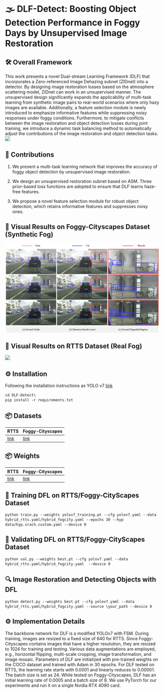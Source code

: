 # 🌫️ DLF-Detect: Boosting  Object Detection Performance in Foggy Days by Unsupervised Image Restoration
## 🛠️ Overall Framework
This work presents a novel Dual-stream Learning Framework (DLF) that incorporates a Zero-referenced Image Dehazing subnet (ZIDnet) into a detector. By designing image restoration losses based on the atmosphere scattering model, ZIDnet can work in an unsupervised manner. The unsupervised design significantly expands the applicability of multi-task learning from synthetic image pairs to real-world scenarios where only hazy images are available. Additionally, a feature selection module is newly introduced to emphasize informative features while suppressing noisy responses under foggy conditions. Furthermore, to mitigate conflicts between the image restoration and object detection losses during joint training, we introduce a dynamic task balancing method to automatically adjust the contributions of the image restoration and object detection tasks.
![](https://raw.githubusercontent.com/Newj596/DLF-Detect/main/ovf2.png)
## 🧠 Contributions
1) We present a multi-task learning network that improves the accuracy of foggy object detection by unsupervised image restoration.

2) We design an unsupervised restoration subnet based on ASM. Three prior-based loss functions are adopted to ensure that DLF learns haze-free features.

3) We propose a novel feature selection module for robust object detection, which retains informative features and suppresses noisy ones.

## 🌁 Visual Results on Foggy-Cityscapes Dataset (Synthetic Fog)
![](https://raw.githubusercontent.com/Newj596/DLF-Detect/main/fogcity.png)
## 🌙 Visual Results on RTTS Dataset (Real Fog)
![](https://raw.githubusercontent.com/Newj596/DLF-Detect/main/rtts.png)

## ⚙️ Installation
Following the installation instructions as YOLO v7 [link](https://github.com/WongKinYiu/yolov7) 
```
cd DLF-Detect\
pip install -r requirements.txt
```
## 📦 Datasets

| RTTS      | Foggy-Cityscapes      |
|------------|------------|
| [link](https://pan.baidu.com/s/1IYkX2B31rSkji55-12TZVg?pwd=yba2) | [link](https://pan.baidu.com/s/1yXBVsci0IVGf78p6mA7Rlw?pwd=a56q) |

## 📦 Weights

| RTTS      | Foggy-Cityscapes      |
|------------|------------|
| [link](https://pan.baidu.com/s/1vB4A07L45sEcGuV5-GDQGA?pwd=s3wx) | [link](https://pan.baidu.com/s/1vry4VtzvK1ec82IpmteYjQ?pwd=6ebg) |

## 🚀 Training DFL on RTTS/Foggy-CityScapes Dataset
```
python train.py --weights yolov7_training.pt --cfg yolov7.yaml --data hybrid_rtts.yaml/hybrid_fogcity.yaml --epochs 30 --hyp data/hyp.srach.custom.yaml --device 0
```

## 🎯 Validating DFL on RTTS/Foggy-CityScapes Dataset
```
python val.py --weights best.pt --cfg yolov7.yaml --data hybrid_rtts.yaml/hybrid_fogcity.yaml  --device 0
```

## 🔍 Image Restoration and Detecting Objects with DFL
```
python detect.py --weights best.pt --cfg yolov7.yaml --data hybrid_rtts.yaml/hybrid_fogcity.yaml --source \your_path --device 0 
```

## ⚙️ Implementation Details
The backbone network for DLF is a modified YOLOv7 with FSM. During training, images are resized to a fixed size of 640 for RTTS. Since Foggy-Cityscapes contains images that have a higher resolution, they are resized to 1024 for training and testing. Various data augmentations are employed, e.g., horizontal flipping, multi-scale cropping, image transformation, and image mosaic. Parameters of DLF are initialized with pre-trained weights on the COCO dataset and trained with Adam in 30 epochs. For DLF tested on RTTS, the learning rate starts with 0.0001 and linearly reduces to 0.00001. The batch size is set as 24. While tested on Foggy-Cityscapes, DLF has an initial learning rate of 0.0005 and a batch size of 8. We use PyTorch for our experiments and run it on a single Nvidia RTX 4090 card.
